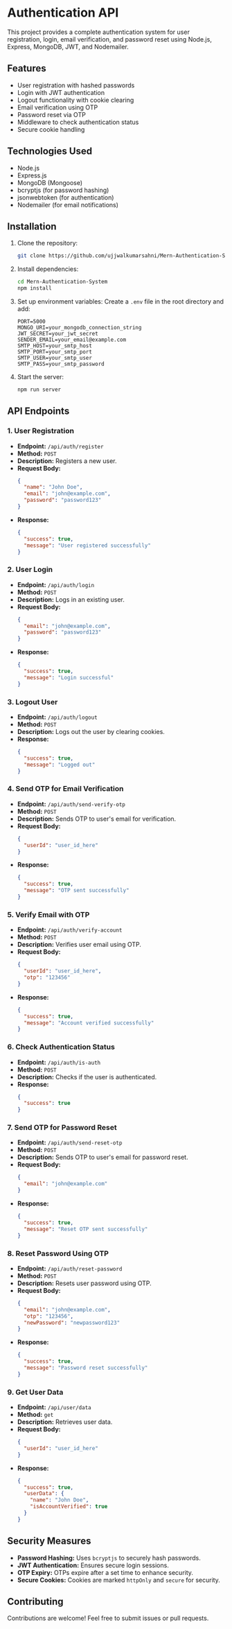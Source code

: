 # Authentication API

This project provides a complete authentication system for user registration, login, email verification, and password reset using Node.js, Express, MongoDB, JWT, and Nodemailer.

## Features

- User registration with hashed passwords
- Login with JWT authentication
- Logout functionality with cookie clearing
- Email verification using OTP
- Password reset via OTP
- Middleware to check authentication status
- Secure cookie handling

## Technologies Used

- Node.js
- Express.js
- MongoDB (Mongoose)
- bcryptjs (for password hashing)
- jsonwebtoken (for authentication)
- Nodemailer (for email notifications)

## Installation

1. Clone the repository:
   ```sh
   git clone https://github.com/ujjwalkumarsahni/Mern-Authentication-System.git
   ```
2. Install dependencies:
   ```sh
   cd Mern-Authentication-System
   npm install
   ```
3. Set up environment variables:
   Create a `.env` file in the root directory and add:
   ```env
   PORT=5000
   MONGO_URI=your_mongodb_connection_string
   JWT_SECRET=your_jwt_secret
   SENDER_EMAIL=your_email@example.com
   SMTP_HOST=your_smtp_host
   SMTP_PORT=your_smtp_port
   SMTP_USER=your_smtp_user
   SMTP_PASS=your_smtp_password
   ```
4. Start the server:
   ```sh
   npm run server
   ```

## API Endpoints

### 1. User Registration
- **Endpoint:** `/api/auth/register`
- **Method:** `POST`
- **Description:** Registers a new user.
- **Request Body:**
  ```json
  {
    "name": "John Doe",
    "email": "john@example.com",
    "password": "password123"
  }
  ```
- **Response:**
  ```json
  {
    "success": true,
    "message": "User registered successfully"
  }
  ```

### 2. User Login
- **Endpoint:** `/api/auth/login`
- **Method:** `POST`
- **Description:** Logs in an existing user.
- **Request Body:**
  ```json
  {
    "email": "john@example.com",
    "password": "password123"
  }
  ```
- **Response:**
  ```json
  {
    "success": true,
    "message": "Login successful"
  }
  ```

### 3. Logout User
- **Endpoint:** `/api/auth/logout`
- **Method:** `POST`
- **Description:** Logs out the user by clearing cookies.
- **Response:**
  ```json
  {
    "success": true,
    "message": "Logged out"
  }
  ```

### 4. Send OTP for Email Verification
- **Endpoint:** `/api/auth/send-verify-otp`
- **Method:** `POST`
- **Description:** Sends OTP to user's email for verification.
- **Request Body:**
  ```json
  {
    "userId": "user_id_here"
  }
  ```
- **Response:**
  ```json
  {
    "success": true,
    "message": "OTP sent successfully"
  }
  ```

### 5. Verify Email with OTP
- **Endpoint:** `/api/auth/verify-account`
- **Method:** `POST`
- **Description:** Verifies user email using OTP.
- **Request Body:**
  ```json
  {
    "userId": "user_id_here",
    "otp": "123456"
  }
  ```
- **Response:**
  ```json
  {
    "success": true,
    "message": "Account verified successfully"
  }
  ```

### 6. Check Authentication Status
- **Endpoint:** `/api/auth/is-auth`
- **Method:** `POST`
- **Description:** Checks if the user is authenticated.
- **Response:**
  ```json
  {
    "success": true
  }
  ```

### 7. Send OTP for Password Reset
- **Endpoint:** `/api/auth/send-reset-otp`
- **Method:** `POST`
- **Description:** Sends OTP to user's email for password reset.
- **Request Body:**
  ```json
  {
    "email": "john@example.com"
  }
  ```
- **Response:**
  ```json
  {
    "success": true,
    "message": "Reset OTP sent successfully"
  }
  ```

### 8. Reset Password Using OTP
- **Endpoint:** `/api/auth/reset-password`
- **Method:** `POST`
- **Description:** Resets user password using OTP.
- **Request Body:**
  ```json
  {
    "email": "john@example.com",
    "otp": "123456",
    "newPassword": "newpassword123"
  }
  ```
- **Response:**
  ```json
  {
    "success": true,
    "message": "Password reset successfully"
  }
  ```

### 9. Get User Data
- **Endpoint:** `/api/user/data`
- **Method:** `get`
- **Description:** Retrieves user data.
- **Request Body:**
  ```json
  {
    "userId": "user_id_here"
  }
  ```
- **Response:**
  ```json
  {
    "success": true,
    "userData": {
      "name": "John Doe",
      "isAccountVerified": true
    }
  }
  ```

## Security Measures
- **Password Hashing:** Uses `bcryptjs` to securely hash passwords.
- **JWT Authentication:** Ensures secure login sessions.
- **OTP Expiry:** OTPs expire after a set time to enhance security.
- **Secure Cookies:** Cookies are marked `httpOnly` and `secure` for security.

## Contributing
Contributions are welcome! Feel free to submit issues or pull requests.


